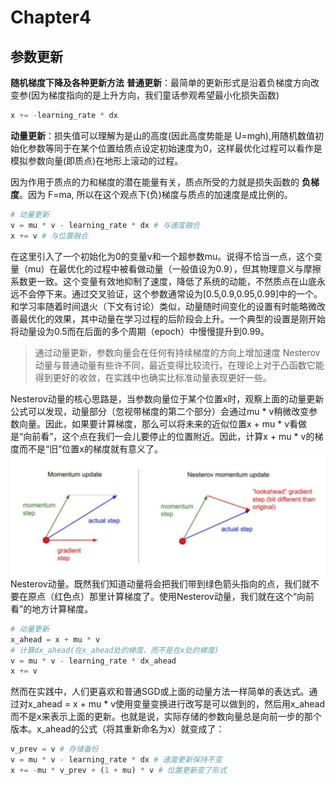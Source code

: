 # Chapter4 

## 参数更新
**随机梯度下降及各种更新方法**
**普通更新**：最简单的更新形式是沿着负梯度方向改变参(因为梯度指向的是上升方向，我们童话参观希望最小化损失函数)
```python
x += -learning_rate * dx
```

**动量更新**：损失值可以理解为是山的高度(因此高度势能是 U=mgh),用随机数值初始化参数等同于在某个位置给质点设定初始速度为0，这样最优化过程可以看作是 模拟参数向量(即质点)在地形上滚动的过程。

因为作用于质点的力和梯度的潜在能量有关，质点所受的力就是损失函数的 **负梯度**。因为 F=ma, 所以在这个观点下(负)梯度与质点的加速度是成比例的。
```python
# 动量更新
v = mu * v - learning_rate * dx # 与速度融合
x += v # 与位置融合
```
在这里引入了一个初始化为0的变量v和一个超参数mu。说得不恰当一点，这个变量（mu）在最优化的过程中被看做动量（一般值设为0.9），但其物理意义与摩擦系数更一致。这个变量有效地抑制了速度，降低了系统的动能，不然质点在山底永远不会停下来。通过交叉验证，这个参数通常设为[0.5,0.9,0.95,0.99]中的一个。和学习率随着时间退火（下文有讨论）类似，动量随时间变化的设置有时能略微改善最优化的效果，其中动量在学习过程的后阶段会上升。一个典型的设置是刚开始将动量设为0.5而在后面的多个周期（epoch）中慢慢提升到0.99。

>通过动量更新，参数向量会在任何有持续梯度的方向上增加速度
Nesterov动量与普通动量有些许不同，最近变得比较流行。在理论上对于凸函数它能得到更好的收敛，在实践中也确实比标准动量表现更好一些。

Nesterov动量的核心思路是，当参数向量位于某个位置x时，观察上面的动量更新公式可以发现，动量部分（忽视带梯度的第二个部分）会通过mu * v稍微改变参数向量。因此，如果要计算梯度，那么可以将未来的近似位置x + mu * v看做是“向前看”，这个点在我们一会儿要停止的位置附近。因此，计算x + mu * v的梯度而不是“旧”位置x的梯度就有意义了。
![](picture/2019-08-25-14-58-48.png)
Nesterov动量。既然我们知道动量将会把我们带到绿色箭头指向的点，我们就不要在原点（红色点）那里计算梯度了。使用Nesterov动量，我们就在这个“向前看”的地方计算梯度。
```python
# 动量更新
x_ahead = x + mu * v
# 计算dx_ahead(在x_ahead处的梯度，而不是在x处的梯度)
v = mu * v - learning_rate * dx_ahead
x += v
```
然而在实践中，人们更喜欢和普通SGD或上面的动量方法一样简单的表达式。通过对x_ahead = x + mu * v使用变量变换进行改写是可以做到的，然后用x_ahead而不是x来表示上面的更新。也就是说，实际存储的参数向量总是向前一步的那个版本。x_ahead的公式（将其重新命名为x）就变成了：

```python
v_prev = v # 存储备份
v = mu * v - learning_rate * dx # 速度更新保持不变
x += -mu * v_prev + (1 + mu) * v # 位置更新变了形式
```